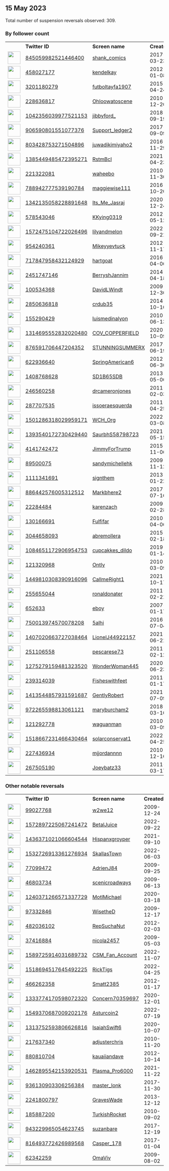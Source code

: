 
## 15 May 2023
Total number of suspension reversals observed: 309.

### By follower count
<table><tr><th></th><th align="left">Twitter ID</th><th align="left">Screen name</th>
<th align="left">Created</th><th align="left">Status</th><th align="left">Suspended</th><th align="left">Followers</th>
<tr><td><a href="https://pbs.twimg.com/profile_images/1342934151654232067/UNtn1x1s_normal.jpg"><img src="https://pbs.twimg.com/profile_images/1342934151654232067/UNtn1x1s_normal.jpg" width="40px" height="40px" align="center"/></a></td><td><a href="https://twitter.com/intent/user?user_id=845059982521446400">845059982521446400</a></td><td><a href="https://twitter.com/shank_comics">shank_comics</a></td><td>2017-03-23</td><td align="center"></td><td></td><td>272333</td></tr>
<tr><td><a href="https://pbs.twimg.com/profile_images/1418203776742092808/ZTva4WF4_normal.jpg"><img src="https://pbs.twimg.com/profile_images/1418203776742092808/ZTva4WF4_normal.jpg" width="40px" height="40px" align="center"/></a></td><td><a href="https://twitter.com/intent/user?user_id=458027177">458027177</a></td><td><a href="https://twitter.com/kendelkay">kendelkay</a></td><td>2012-01-08</td><td align="center"></td><td>2023-04-03</td><td>246403</td></tr>
<tr><td><a href="https://pbs.twimg.com/profile_images/1640495132788023298/TXuujCmA_normal.jpg"><img src="https://pbs.twimg.com/profile_images/1640495132788023298/TXuujCmA_normal.jpg" width="40px" height="40px" align="center"/></a></td><td><a href="https://twitter.com/intent/user?user_id=3201180279">3201180279</a></td><td><a href="https://twitter.com/futboltayfa1907">futboltayfa1907</a></td><td>2015-04-24</td><td align="center"></td><td>2022-08-20</td><td>203085</td></tr>
<tr><td><a href="https://pbs.twimg.com/profile_images/1340075038444273664/uY3pR0va_normal.jpg"><img src="https://pbs.twimg.com/profile_images/1340075038444273664/uY3pR0va_normal.jpg" width="40px" height="40px" align="center"/></a></td><td><a href="https://twitter.com/intent/user?user_id=228636817">228636817</a></td><td><a href="https://twitter.com/Ohloowatoscene">Ohloowatoscene</a></td><td>2010-12-20</td><td align="center"></td><td></td><td>143625</td></tr>
<tr><td><a href="https://pbs.twimg.com/profile_images/1661360097157693440/DEnKR4pq_normal.jpg"><img src="https://pbs.twimg.com/profile_images/1661360097157693440/DEnKR4pq_normal.jpg" width="40px" height="40px" align="center"/></a></td><td><a href="https://twitter.com/intent/user?user_id=1042356039977521153">1042356039977521153</a></td><td><a href="https://twitter.com/jibbyford_">jibbyford_</a></td><td>2018-09-19</td><td align="center"></td><td></td><td>138720</td></tr>
<tr><td><a href="https://pbs.twimg.com/profile_images/1646965821636333590/4oqGQL8B_normal.jpg"><img src="https://pbs.twimg.com/profile_images/1646965821636333590/4oqGQL8B_normal.jpg" width="40px" height="40px" align="center"/></a></td><td><a href="https://twitter.com/intent/user?user_id=906590801551077376">906590801551077376</a></td><td><a href="https://twitter.com/Support_ledger2">Support_ledger2</a></td><td>2017-09-09</td><td align="center"></td><td></td><td>50537</td></tr>
<tr><td><a href="https://pbs.twimg.com/profile_images/1264569707375427584/vHl41Rmm_normal.jpg"><img src="https://pbs.twimg.com/profile_images/1264569707375427584/vHl41Rmm_normal.jpg" width="40px" height="40px" align="center"/></a></td><td><a href="https://twitter.com/intent/user?user_id=803428753271504896">803428753271504896</a></td><td><a href="https://twitter.com/juwadikimiyaho2">juwadikimiyaho2</a></td><td>2016-11-29</td><td align="center"></td><td></td><td>30345</td></tr>
<tr><td><a href="https://pbs.twimg.com/profile_images/1673308575433887744/g5D2jFPp_normal.jpg"><img src="https://pbs.twimg.com/profile_images/1673308575433887744/g5D2jFPp_normal.jpg" width="40px" height="40px" align="center"/></a></td><td><a href="https://twitter.com/intent/user?user_id=1385449485472395271">1385449485472395271</a></td><td><a href="https://twitter.com/RstmBcl">RstmBcl</a></td><td>2021-04-23</td><td align="center"></td><td>2023-01-29</td><td>29186</td></tr>
<tr><td><a href="https://pbs.twimg.com/profile_images/1625109632027951112/6Dje9LT2_normal.jpg"><img src="https://pbs.twimg.com/profile_images/1625109632027951112/6Dje9LT2_normal.jpg" width="40px" height="40px" align="center"/></a></td><td><a href="https://twitter.com/intent/user?user_id=221322081">221322081</a></td><td><a href="https://twitter.com/waheebo">waheebo</a></td><td>2010-11-30</td><td align="center"></td><td>2023-01-19</td><td>25503</td></tr>
<tr><td><a href="https://pbs.twimg.com/profile_images/1346993909688225794/Gy3b9-mC_normal.jpg"><img src="https://pbs.twimg.com/profile_images/1346993909688225794/Gy3b9-mC_normal.jpg" width="40px" height="40px" align="center"/></a></td><td><a href="https://twitter.com/intent/user?user_id=788942777539190784">788942777539190784</a></td><td><a href="https://twitter.com/maggiewise111">maggiewise111</a></td><td>2016-10-20</td><td align="center"></td><td></td><td>18789</td></tr>
<tr><td><a href="https://pbs.twimg.com/profile_images/1671397154903187459/p3lmJWIG_normal.jpg"><img src="https://pbs.twimg.com/profile_images/1671397154903187459/p3lmJWIG_normal.jpg" width="40px" height="40px" align="center"/></a></td><td><a href="https://twitter.com/intent/user?user_id=1342135058228891648">1342135058228891648</a></td><td><a href="https://twitter.com/Its_Me_Jasraj">Its_Me_Jasraj</a></td><td>2020-12-24</td><td align="center"></td><td></td><td>18290</td></tr>
<tr><td><a href="https://pbs.twimg.com/profile_images/1545226600676921344/3BGJG1JZ_normal.jpg"><img src="https://pbs.twimg.com/profile_images/1545226600676921344/3BGJG1JZ_normal.jpg" width="40px" height="40px" align="center"/></a></td><td><a href="https://twitter.com/intent/user?user_id=578543046">578543046</a></td><td><a href="https://twitter.com/KKying0319">KKying0319</a></td><td>2012-05-12</td><td align="center"></td><td>2023-03-22</td><td>16103</td></tr>
<tr><td><a href="https://pbs.twimg.com/profile_images/1657301399540236293/d0_nrUWF_normal.jpg"><img src="https://pbs.twimg.com/profile_images/1657301399540236293/d0_nrUWF_normal.jpg" width="40px" height="40px" align="center"/></a></td><td><a href="https://twitter.com/intent/user?user_id=1572475104722026496">1572475104722026496</a></td><td><a href="https://twitter.com/lilyandmelon">lilyandmelon</a></td><td>2022-09-21</td><td align="center"></td><td>2023-05-12</td><td>12320</td></tr>
<tr><td><a href="https://pbs.twimg.com/profile_images/2861939236/976b0036573f5e9e342a9fc0460eb318_normal.jpeg"><img src="https://pbs.twimg.com/profile_images/2861939236/976b0036573f5e9e342a9fc0460eb318_normal.jpeg" width="40px" height="40px" align="center"/></a></td><td><a href="https://twitter.com/intent/user?user_id=954240361">954240361</a></td><td><a href="https://twitter.com/Mikeyyevtuck">Mikeyyevtuck</a></td><td>2012-11-17</td><td align="center"></td><td></td><td>10787</td></tr>
<tr><td><a href="https://pbs.twimg.com/profile_images/1555297970974867456/3QQ5HfAB_normal.jpg"><img src="https://pbs.twimg.com/profile_images/1555297970974867456/3QQ5HfAB_normal.jpg" width="40px" height="40px" align="center"/></a></td><td><a href="https://twitter.com/intent/user?user_id=717847958432124929">717847958432124929</a></td><td><a href="https://twitter.com/hartgoat">hartgoat</a></td><td>2016-04-06</td><td align="center"></td><td>2023-05-04</td><td>10643</td></tr>
<tr><td><a href="https://pbs.twimg.com/profile_images/1640271545447710720/Yp1s211t_normal.jpg"><img src="https://pbs.twimg.com/profile_images/1640271545447710720/Yp1s211t_normal.jpg" width="40px" height="40px" align="center"/></a></td><td><a href="https://twitter.com/intent/user?user_id=2451747146">2451747146</a></td><td><a href="https://twitter.com/BerryshJannim">BerryshJannim</a></td><td>2014-04-18</td><td align="center"></td><td>2023-01-12</td><td>9321</td></tr>
<tr><td><a href="https://pbs.twimg.com/profile_images/1459598224721952768/aR0Oeu9a_normal.jpg"><img src="https://pbs.twimg.com/profile_images/1459598224721952768/aR0Oeu9a_normal.jpg" width="40px" height="40px" align="center"/></a></td><td><a href="https://twitter.com/intent/user?user_id=100534368">100534368</a></td><td><a href="https://twitter.com/DavidLWindt">DavidLWindt</a></td><td>2009-12-30</td><td align="center"></td><td>2022-07-22</td><td>9097</td></tr>
<tr><td><a href="https://pbs.twimg.com/profile_images/1659961159582089217/0SeXfRSe_normal.jpg"><img src="https://pbs.twimg.com/profile_images/1659961159582089217/0SeXfRSe_normal.jpg" width="40px" height="40px" align="center"/></a></td><td><a href="https://twitter.com/intent/user?user_id=2850636818">2850636818</a></td><td><a href="https://twitter.com/crdub35">crdub35</a></td><td>2014-10-10</td><td align="center"></td><td></td><td>8796</td></tr>
<tr><td><a href="https://pbs.twimg.com/profile_images/1376659046355337219/GNCBwXWj_normal.jpg"><img src="https://pbs.twimg.com/profile_images/1376659046355337219/GNCBwXWj_normal.jpg" width="40px" height="40px" align="center"/></a></td><td><a href="https://twitter.com/intent/user?user_id=155290429">155290429</a></td><td><a href="https://twitter.com/luismedinalyon">luismedinalyon</a></td><td>2010-06-13</td><td align="center"></td><td>2022-07-28</td><td>8479</td></tr>
<tr><td><a href="https://pbs.twimg.com/profile_images/1552514344063229957/EGh2n_2c_normal.jpg"><img src="https://pbs.twimg.com/profile_images/1552514344063229957/EGh2n_2c_normal.jpg" width="40px" height="40px" align="center"/></a></td><td><a href="https://twitter.com/intent/user?user_id=1314695552832020480">1314695552832020480</a></td><td><a href="https://twitter.com/COV_COPPERFIELD">COV_COPPERFIELD</a></td><td>2020-10-09</td><td align="center"></td><td>2022-07-31</td><td>7870</td></tr>
<tr><td><a href="https://pbs.twimg.com/profile_images/1297934987178672129/7gZswZtF_normal.jpg"><img src="https://pbs.twimg.com/profile_images/1297934987178672129/7gZswZtF_normal.jpg" width="40px" height="40px" align="center"/></a></td><td><a href="https://twitter.com/intent/user?user_id=876591706447204352">876591706447204352</a></td><td><a href="https://twitter.com/STUNNINGSUMMERX">STUNNINGSUMMERX</a></td><td>2017-06-19</td><td align="center"></td><td></td><td>7762</td></tr>
<tr><td><a href="https://pbs.twimg.com/profile_images/1060371151241797632/aJBrAJCw_normal.jpg"><img src="https://pbs.twimg.com/profile_images/1060371151241797632/aJBrAJCw_normal.jpg" width="40px" height="40px" align="center"/></a></td><td><a href="https://twitter.com/intent/user?user_id=622936640">622936640</a></td><td><a href="https://twitter.com/SpringAmerican6">SpringAmerican6</a></td><td>2012-06-30</td><td align="center"></td><td></td><td>6788</td></tr>
<tr><td><a href="https://pbs.twimg.com/profile_images/1626261464830074880/5VIZ0yRv_normal.jpg"><img src="https://pbs.twimg.com/profile_images/1626261464830074880/5VIZ0yRv_normal.jpg" width="40px" height="40px" align="center"/></a></td><td><a href="https://twitter.com/intent/user?user_id=1408768628">1408768628</a></td><td><a href="https://twitter.com/SD1B65SDB">SD1B65SDB</a></td><td>2013-05-06</td><td align="center"></td><td>2023-01-19</td><td>6766</td></tr>
<tr><td><a href="https://pbs.twimg.com/profile_images/830900931533238273/t5mBwD7i_normal.jpg"><img src="https://pbs.twimg.com/profile_images/830900931533238273/t5mBwD7i_normal.jpg" width="40px" height="40px" align="center"/></a></td><td><a href="https://twitter.com/intent/user?user_id=246560258">246560258</a></td><td><a href="https://twitter.com/drcameronjones">drcameronjones</a></td><td>2011-02-03</td><td align="center"></td><td>2022-08-17</td><td>6111</td></tr>
<tr><td><a href="https://pbs.twimg.com/profile_images/1215845755799384065/Cs3TH5hD_normal.jpg"><img src="https://pbs.twimg.com/profile_images/1215845755799384065/Cs3TH5hD_normal.jpg" width="40px" height="40px" align="center"/></a></td><td><a href="https://twitter.com/intent/user?user_id=287707535">287707535</a></td><td><a href="https://twitter.com/issoeraesquerda">issoeraesquerda</a></td><td>2011-04-25</td><td align="center"></td><td></td><td>5692</td></tr>
<tr><td><a href="https://pbs.twimg.com/profile_images/1506151990459449348/QWmRwYAm_normal.jpg"><img src="https://pbs.twimg.com/profile_images/1506151990459449348/QWmRwYAm_normal.jpg" width="40px" height="40px" align="center"/></a></td><td><a href="https://twitter.com/intent/user?user_id=1501286318029959171">1501286318029959171</a></td><td><a href="https://twitter.com/WCH_Org">WCH_Org</a></td><td>2022-03-08</td><td align="center"></td><td>2022-07-26</td><td>5559</td></tr>
<tr><td><a href="https://pbs.twimg.com/profile_images/1426139290363305988/QNF3AHmy_normal.jpg"><img src="https://pbs.twimg.com/profile_images/1426139290363305988/QNF3AHmy_normal.jpg" width="40px" height="40px" align="center"/></a></td><td><a href="https://twitter.com/intent/user?user_id=1393540172730429440">1393540172730429440</a></td><td><a href="https://twitter.com/SaurbhS58798723">SaurbhS58798723</a></td><td>2021-05-15</td><td align="center"></td><td></td><td>5420</td></tr>
<tr><td><a href="https://pbs.twimg.com/profile_images/1665937876335591424/ac7lndcU_normal.jpg"><img src="https://pbs.twimg.com/profile_images/1665937876335591424/ac7lndcU_normal.jpg" width="40px" height="40px" align="center"/></a></td><td><a href="https://twitter.com/intent/user?user_id=4141742472">4141742472</a></td><td><a href="https://twitter.com/JimmyForTrump">JimmyForTrump</a></td><td>2015-11-06</td><td align="center"></td><td></td><td>5066</td></tr>
<tr><td><a href="https://pbs.twimg.com/profile_images/1653191436580409344/69kkXnpm_normal.jpg"><img src="https://pbs.twimg.com/profile_images/1653191436580409344/69kkXnpm_normal.jpg" width="40px" height="40px" align="center"/></a></td><td><a href="https://twitter.com/intent/user?user_id=89500075">89500075</a></td><td><a href="https://twitter.com/sandymichellehk">sandymichellehk</a></td><td>2009-11-12</td><td align="center"></td><td></td><td>3767</td></tr>
<tr><td><a href="https://pbs.twimg.com/profile_images/1537542218919051266/bAlcFhKr_normal.jpg"><img src="https://pbs.twimg.com/profile_images/1537542218919051266/bAlcFhKr_normal.jpg" width="40px" height="40px" align="center"/></a></td><td><a href="https://twitter.com/intent/user?user_id=1111341691">1111341691</a></td><td><a href="https://twitter.com/signthem">signthem</a></td><td>2013-01-22</td><td align="center"></td><td>2023-02-02</td><td>3546</td></tr>
<tr><td><a href="https://pbs.twimg.com/profile_images/918714585372246016/jna_GS-I_normal.jpg"><img src="https://pbs.twimg.com/profile_images/918714585372246016/jna_GS-I_normal.jpg" width="40px" height="40px" align="center"/></a></td><td><a href="https://twitter.com/intent/user?user_id=886442576005312512">886442576005312512</a></td><td><a href="https://twitter.com/Markbhere2">Markbhere2</a></td><td>2017-07-16</td><td align="center"></td><td></td><td>3427</td></tr>
<tr><td><a href="https://pbs.twimg.com/profile_images/1379808868943937538/Qu00Syli_normal.jpg"><img src="https://pbs.twimg.com/profile_images/1379808868943937538/Qu00Syli_normal.jpg" width="40px" height="40px" align="center"/></a></td><td><a href="https://twitter.com/intent/user?user_id=22284484">22284484</a></td><td><a href="https://twitter.com/karenzach">karenzach</a></td><td>2009-02-28</td><td align="center"></td><td></td><td>3146</td></tr>
<tr><td><a href="https://pbs.twimg.com/profile_images/997494808875708418/k363kDzp_normal.jpg"><img src="https://pbs.twimg.com/profile_images/997494808875708418/k363kDzp_normal.jpg" width="40px" height="40px" align="center"/></a></td><td><a href="https://twitter.com/intent/user?user_id=130166691">130166691</a></td><td><a href="https://twitter.com/Fulfifar">Fulfifar</a></td><td>2010-04-06</td><td align="center"></td><td>2023-03-27</td><td>3099</td></tr>
<tr><td><a href="https://pbs.twimg.com/profile_images/1414284820872671232/VK5g-GIo_normal.jpg"><img src="https://pbs.twimg.com/profile_images/1414284820872671232/VK5g-GIo_normal.jpg" width="40px" height="40px" align="center"/></a></td><td><a href="https://twitter.com/intent/user?user_id=3044658093">3044658093</a></td><td><a href="https://twitter.com/abremollera">abremollera</a></td><td>2015-02-18</td><td align="center"></td><td>2022-09-23</td><td>2848</td></tr>
<tr><td><a href="https://pbs.twimg.com/profile_images/1669336022482833412/ot77xZhk_normal.jpg"><img src="https://pbs.twimg.com/profile_images/1669336022482833412/ot77xZhk_normal.jpg" width="40px" height="40px" align="center"/></a></td><td><a href="https://twitter.com/intent/user?user_id=1084651172906954753">1084651172906954753</a></td><td><a href="https://twitter.com/cupcakkes_dildo">cupcakkes_dildo</a></td><td>2019-01-14</td><td align="center"></td><td></td><td>2743</td></tr>
<tr><td><a href="https://pbs.twimg.com/profile_images/1657964450681331713/HBJcl_Yz_normal.jpg"><img src="https://pbs.twimg.com/profile_images/1657964450681331713/HBJcl_Yz_normal.jpg" width="40px" height="40px" align="center"/></a></td><td><a href="https://twitter.com/intent/user?user_id=121320968">121320968</a></td><td><a href="https://twitter.com/Ontly">Ontly</a></td><td>2010-03-09</td><td align="center"></td><td></td><td>2525</td></tr>
<tr><td><a href="https://pbs.twimg.com/profile_images/1671948516866883615/o3G_X_15_normal.jpg"><img src="https://pbs.twimg.com/profile_images/1671948516866883615/o3G_X_15_normal.jpg" width="40px" height="40px" align="center"/></a></td><td><a href="https://twitter.com/intent/user?user_id=1449810308390916096">1449810308390916096</a></td><td><a href="https://twitter.com/CallmeRight1">CallmeRight1</a></td><td>2021-10-17</td><td align="center"></td><td>2023-05-03</td><td>2380</td></tr>
<tr><td><a href="https://pbs.twimg.com/profile_images/1674679525739823104/GDJXGma__normal.jpg"><img src="https://pbs.twimg.com/profile_images/1674679525739823104/GDJXGma__normal.jpg" width="40px" height="40px" align="center"/></a></td><td><a href="https://twitter.com/intent/user?user_id=255655044">255655044</a></td><td><a href="https://twitter.com/ronaldonater">ronaldonater</a></td><td>2011-02-21</td><td align="center"></td><td>2022-07-15</td><td>2339</td></tr>
<tr><td><a href="https://pbs.twimg.com/profile_images/1656149813774237697/XSEXEFVo_normal.jpg"><img src="https://pbs.twimg.com/profile_images/1656149813774237697/XSEXEFVo_normal.jpg" width="40px" height="40px" align="center"/></a></td><td><a href="https://twitter.com/intent/user?user_id=652633">652633</a></td><td><a href="https://twitter.com/eboy">eboy</a></td><td>2007-01-17</td><td align="center"></td><td></td><td>2190</td></tr>
<tr><td><a href="https://pbs.twimg.com/profile_images/875658522779803650/m45i29DK_normal.jpg"><img src="https://pbs.twimg.com/profile_images/875658522779803650/m45i29DK_normal.jpg" width="40px" height="40px" align="center"/></a></td><td><a href="https://twitter.com/intent/user?user_id=750013974570078208">750013974570078208</a></td><td><a href="https://twitter.com/5alhi">5alhi</a></td><td>2016-07-04</td><td align="center"></td><td>2022-08-02</td><td>2139</td></tr>
<tr><td><a href="https://pbs.twimg.com/profile_images/1659950750552977409/eGABXS9L_normal.jpg"><img src="https://pbs.twimg.com/profile_images/1659950750552977409/eGABXS9L_normal.jpg" width="40px" height="40px" align="center"/></a></td><td><a href="https://twitter.com/intent/user?user_id=1407020663727038464">1407020663727038464</a></td><td><a href="https://twitter.com/LionelJ44922157">LionelJ44922157</a></td><td>2021-06-21</td><td align="center"></td><td>2023-01-20</td><td>2121</td></tr>
<tr><td><a href="https://pbs.twimg.com/profile_images/1513533070565163019/zwFl8hRM_normal.jpg"><img src="https://pbs.twimg.com/profile_images/1513533070565163019/zwFl8hRM_normal.jpg" width="40px" height="40px" align="center"/></a></td><td><a href="https://twitter.com/intent/user?user_id=251106558">251106558</a></td><td><a href="https://twitter.com/pescarese73">pescarese73</a></td><td>2011-02-12</td><td align="center"></td><td>2022-07-04</td><td>2054</td></tr>
<tr><td><a href="https://pbs.twimg.com/profile_images/1275618282893127680/cazx_n2Z_normal.jpg"><img src="https://pbs.twimg.com/profile_images/1275618282893127680/cazx_n2Z_normal.jpg" width="40px" height="40px" align="center"/></a></td><td><a href="https://twitter.com/intent/user?user_id=1275279159481323520">1275279159481323520</a></td><td><a href="https://twitter.com/WonderWoman445">WonderWoman445</a></td><td>2020-06-23</td><td align="center"></td><td></td><td>2045</td></tr>
<tr><td><a href="https://pbs.twimg.com/profile_images/849326591616458753/gOHGk9Kd_normal.jpg"><img src="https://pbs.twimg.com/profile_images/849326591616458753/gOHGk9Kd_normal.jpg" width="40px" height="40px" align="center"/></a></td><td><a href="https://twitter.com/intent/user?user_id=239314039">239314039</a></td><td><a href="https://twitter.com/Fisheswithfeet">Fisheswithfeet</a></td><td>2011-01-17</td><td align="center"></td><td></td><td>1915</td></tr>
<tr><td><a href="https://pbs.twimg.com/profile_images/1413546802792615942/zXAxHYqg_normal.jpg"><img src="https://pbs.twimg.com/profile_images/1413546802792615942/zXAxHYqg_normal.jpg" width="40px" height="40px" align="center"/></a></td><td><a href="https://twitter.com/intent/user?user_id=1413544857931591687">1413544857931591687</a></td><td><a href="https://twitter.com/GentlyRobert">GentlyRobert</a></td><td>2021-07-09</td><td align="center"></td><td>2022-12-20</td><td>1781</td></tr>
<tr><td><a href="https://pbs.twimg.com/profile_images/1059161447744233472/naidU7pZ_normal.jpg"><img src="https://pbs.twimg.com/profile_images/1059161447744233472/naidU7pZ_normal.jpg" width="40px" height="40px" align="center"/></a></td><td><a href="https://twitter.com/intent/user?user_id=972265598813061121">972265598813061121</a></td><td><a href="https://twitter.com/maryburcham2">maryburcham2</a></td><td>2018-03-10</td><td align="center"></td><td></td><td>1780</td></tr>
<tr><td><a href="https://pbs.twimg.com/profile_images/1667322956559577095/SPfKqC0T_normal.jpg"><img src="https://pbs.twimg.com/profile_images/1667322956559577095/SPfKqC0T_normal.jpg" width="40px" height="40px" align="center"/></a></td><td><a href="https://twitter.com/intent/user?user_id=121292778">121292778</a></td><td><a href="https://twitter.com/waguanman">waguanman</a></td><td>2010-03-09</td><td align="center"></td><td>2023-02-05</td><td>1703</td></tr>
<tr><td><a href="https://abs.twimg.com/sticky/default_profile_images/default_profile_normal.png"><img src="https://abs.twimg.com/sticky/default_profile_images/default_profile_normal.png" width="40px" height="40px" align="center"/></a></td><td><a href="https://twitter.com/intent/user?user_id=1518667231466430464">1518667231466430464</a></td><td><a href="https://twitter.com/solarconservat1">solarconservat1</a></td><td>2022-04-25</td><td align="center">🚫</td><td>2023-03-27</td><td>1672</td></tr>
<tr><td><a href="https://pbs.twimg.com/profile_images/1557912578231353348/2yGlOk1v_normal.jpg"><img src="https://pbs.twimg.com/profile_images/1557912578231353348/2yGlOk1v_normal.jpg" width="40px" height="40px" align="center"/></a></td><td><a href="https://twitter.com/intent/user?user_id=227436934">227436934</a></td><td><a href="https://twitter.com/mjjordannnn">mjjordannnn</a></td><td>2010-12-16</td><td align="center"></td><td>2023-04-21</td><td>1607</td></tr>
<tr><td><a href="https://pbs.twimg.com/profile_images/1654475197288677377/nkVqG1p7_normal.jpg"><img src="https://pbs.twimg.com/profile_images/1654475197288677377/nkVqG1p7_normal.jpg" width="40px" height="40px" align="center"/></a></td><td><a href="https://twitter.com/intent/user?user_id=267505190">267505190</a></td><td><a href="https://twitter.com/Joeybatz33">Joeybatz33</a></td><td>2011-03-17</td><td align="center"></td><td></td><td>1510</td></tr>
</table>

### Other notable reversals
<table><tr><th></th><th align="left">Twitter ID</th><th align="left">Screen name</th>
<th align="left">Created</th><th align="left">Status</th><th align="left">Suspended</th><th align="left">Followers</th>
<tr><td><a href="https://abs.twimg.com/sticky/default_profile_images/default_profile_normal.png"><img src="https://abs.twimg.com/sticky/default_profile_images/default_profile_normal.png" width="40px" height="40px" align="center"/></a></td><td><a href="https://twitter.com/intent/user?user_id=99027768">99027768</a></td><td><a href="https://twitter.com/w2we12">w2we12</a></td><td>2009-12-24</td><td align="center"></td><td>2023-05-02</td><td>0</td></tr>
<tr><td><a href="https://pbs.twimg.com/profile_images/1624717240036921344/KvvqfhXJ_normal.jpg"><img src="https://pbs.twimg.com/profile_images/1624717240036921344/KvvqfhXJ_normal.jpg" width="40px" height="40px" align="center"/></a></td><td><a href="https://twitter.com/intent/user?user_id=1572897225067241472">1572897225067241472</a></td><td><a href="https://twitter.com/BetalJuice">BetalJuice</a></td><td>2022-09-22</td><td align="center"></td><td>2023-02-28</td><td>171</td></tr>
<tr><td><a href="https://pbs.twimg.com/profile_images/1669212518743670784/Ho5s06vM_normal.jpg"><img src="https://pbs.twimg.com/profile_images/1669212518743670784/Ho5s06vM_normal.jpg" width="40px" height="40px" align="center"/></a></td><td><a href="https://twitter.com/intent/user?user_id=1436371021066604544">1436371021066604544</a></td><td><a href="https://twitter.com/Hispanxgroyper">Hispanxgroyper</a></td><td>2021-09-10</td><td align="center"></td><td>2023-05-03</td><td>1236</td></tr>
<tr><td><a href="https://pbs.twimg.com/profile_images/1532737239435792385/QPtVSQbA_normal.jpg"><img src="https://pbs.twimg.com/profile_images/1532737239435792385/QPtVSQbA_normal.jpg" width="40px" height="40px" align="center"/></a></td><td><a href="https://twitter.com/intent/user?user_id=1532726913361276934">1532726913361276934</a></td><td><a href="https://twitter.com/SkallasTown">SkallasTown</a></td><td>2022-06-03</td><td align="center"></td><td>2022-10-17</td><td>1241</td></tr>
<tr><td><a href="https://pbs.twimg.com/profile_images/1521342433560346624/2vsjySY1_normal.jpg"><img src="https://pbs.twimg.com/profile_images/1521342433560346624/2vsjySY1_normal.jpg" width="40px" height="40px" align="center"/></a></td><td><a href="https://twitter.com/intent/user?user_id=77099472">77099472</a></td><td><a href="https://twitter.com/AdrienJ84">AdrienJ84</a></td><td>2009-09-25</td><td align="center"></td><td>2022-12-14</td><td>22</td></tr>
<tr><td><a href="https://abs.twimg.com/sticky/default_profile_images/default_profile_normal.png"><img src="https://abs.twimg.com/sticky/default_profile_images/default_profile_normal.png" width="40px" height="40px" align="center"/></a></td><td><a href="https://twitter.com/intent/user?user_id=46803734">46803734</a></td><td><a href="https://twitter.com/scenicroadways">scenicroadways</a></td><td>2009-06-13</td><td align="center"></td><td>2023-03-24</td><td>6</td></tr>
<tr><td><a href="https://pbs.twimg.com/profile_images/1658590131001999360/y_4wyx1h_normal.jpg"><img src="https://pbs.twimg.com/profile_images/1658590131001999360/y_4wyx1h_normal.jpg" width="40px" height="40px" align="center"/></a></td><td><a href="https://twitter.com/intent/user?user_id=1240371266571337729">1240371266571337729</a></td><td><a href="https://twitter.com/MotlMichael">MotlMichael</a></td><td>2020-03-18</td><td align="center"></td><td>2022-11-29</td><td>42</td></tr>
<tr><td><a href="https://pbs.twimg.com/profile_images/1657337594961616896/gbxenXhL_normal.jpg"><img src="https://pbs.twimg.com/profile_images/1657337594961616896/gbxenXhL_normal.jpg" width="40px" height="40px" align="center"/></a></td><td><a href="https://twitter.com/intent/user?user_id=97332846">97332846</a></td><td><a href="https://twitter.com/WisetheD">WisetheD</a></td><td>2009-12-17</td><td align="center"></td><td>2022-12-10</td><td>316</td></tr>
<tr><td><a href="https://pbs.twimg.com/profile_images/1659145340333838336/_JH6DzVy_normal.jpg"><img src="https://pbs.twimg.com/profile_images/1659145340333838336/_JH6DzVy_normal.jpg" width="40px" height="40px" align="center"/></a></td><td><a href="https://twitter.com/intent/user?user_id=482036102">482036102</a></td><td><a href="https://twitter.com/RepSuchaNut">RepSuchaNut</a></td><td>2012-02-03</td><td align="center">🚫</td><td>2022-12-12</td><td>302</td></tr>
<tr><td><a href="https://pbs.twimg.com/profile_images/1341844604275056640/4fd4vyyC_normal.jpg"><img src="https://pbs.twimg.com/profile_images/1341844604275056640/4fd4vyyC_normal.jpg" width="40px" height="40px" align="center"/></a></td><td><a href="https://twitter.com/intent/user?user_id=37416884">37416884</a></td><td><a href="https://twitter.com/nicola2457">nicola2457</a></td><td>2009-05-03</td><td align="center"></td><td>2023-04-26</td><td>41</td></tr>
<tr><td><a href="https://pbs.twimg.com/profile_images/1669395112646803469/SHuvkGXF_normal.jpg"><img src="https://pbs.twimg.com/profile_images/1669395112646803469/SHuvkGXF_normal.jpg" width="40px" height="40px" align="center"/></a></td><td><a href="https://twitter.com/intent/user?user_id=1589725914031689732">1589725914031689732</a></td><td><a href="https://twitter.com/CSM_Fan_Account">CSM_Fan_Account</a></td><td>2022-11-07</td><td align="center"></td><td>2023-05-02</td><td>80</td></tr>
<tr><td><a href="https://pbs.twimg.com/profile_images/1611761571922944002/dr_c-m4D_normal.jpg"><img src="https://pbs.twimg.com/profile_images/1611761571922944002/dr_c-m4D_normal.jpg" width="40px" height="40px" align="center"/></a></td><td><a href="https://twitter.com/intent/user?user_id=1518694517645492225">1518694517645492225</a></td><td><a href="https://twitter.com/RickTigs">RickTigs</a></td><td>2022-04-25</td><td align="center"></td><td>2023-04-28</td><td>280</td></tr>
<tr><td><a href="https://pbs.twimg.com/profile_images/1657859634223349762/6Vl7aqoG_normal.jpg"><img src="https://pbs.twimg.com/profile_images/1657859634223349762/6Vl7aqoG_normal.jpg" width="40px" height="40px" align="center"/></a></td><td><a href="https://twitter.com/intent/user?user_id=466262358">466262358</a></td><td><a href="https://twitter.com/Smatt2385">Smatt2385</a></td><td>2012-01-17</td><td align="center"></td><td>2023-04-02</td><td>37</td></tr>
<tr><td><a href="https://pbs.twimg.com/profile_images/1492087178612125698/TL-p6OHi_normal.jpg"><img src="https://pbs.twimg.com/profile_images/1492087178612125698/TL-p6OHi_normal.jpg" width="40px" height="40px" align="center"/></a></td><td><a href="https://twitter.com/intent/user?user_id=1333774170598072320">1333774170598072320</a></td><td><a href="https://twitter.com/Concern70359697">Concern70359697</a></td><td>2020-12-01</td><td align="center"></td><td>2022-10-12</td><td>635</td></tr>
<tr><td><a href="https://pbs.twimg.com/profile_images/1549385772075188225/_6wrt0zl_normal.jpg"><img src="https://pbs.twimg.com/profile_images/1549385772075188225/_6wrt0zl_normal.jpg" width="40px" height="40px" align="center"/></a></td><td><a href="https://twitter.com/intent/user?user_id=1549370687009202176">1549370687009202176</a></td><td><a href="https://twitter.com/Asturcoin2">Asturcoin2</a></td><td>2022-07-19</td><td align="center"></td><td>2023-03-17</td><td>867</td></tr>
<tr><td><a href="https://pbs.twimg.com/profile_images/1482823081274052608/YdAx7QL1_normal.jpg"><img src="https://pbs.twimg.com/profile_images/1482823081274052608/YdAx7QL1_normal.jpg" width="40px" height="40px" align="center"/></a></td><td><a href="https://twitter.com/intent/user?user_id=1313752593806626816">1313752593806626816</a></td><td><a href="https://twitter.com/IsaiahSwift6">IsaiahSwift6</a></td><td>2020-10-07</td><td align="center"></td><td>2023-01-26</td><td>179</td></tr>
<tr><td><a href="https://pbs.twimg.com/profile_images/1634594778003439617/n2QIejIn_normal.jpg"><img src="https://pbs.twimg.com/profile_images/1634594778003439617/n2QIejIn_normal.jpg" width="40px" height="40px" align="center"/></a></td><td><a href="https://twitter.com/intent/user?user_id=217637340">217637340</a></td><td><a href="https://twitter.com/adjusterchris">adjusterchris</a></td><td>2010-11-20</td><td align="center"></td><td>2023-03-13</td><td>7</td></tr>
<tr><td><a href="https://pbs.twimg.com/profile_images/378800000305934311/4664e45b110f9df56cc2e89f27bc7c88_normal.jpeg"><img src="https://pbs.twimg.com/profile_images/378800000305934311/4664e45b110f9df56cc2e89f27bc7c88_normal.jpeg" width="40px" height="40px" align="center"/></a></td><td><a href="https://twitter.com/intent/user?user_id=880810704">880810704</a></td><td><a href="https://twitter.com/kauaiiandave">kauaiiandave</a></td><td>2012-10-14</td><td align="center"></td><td>2022-10-29</td><td>1473</td></tr>
<tr><td><a href="https://pbs.twimg.com/profile_images/1658296747830005760/ju_95E3L_normal.jpg"><img src="https://pbs.twimg.com/profile_images/1658296747830005760/ju_95E3L_normal.jpg" width="40px" height="40px" align="center"/></a></td><td><a href="https://twitter.com/intent/user?user_id=1462895542153920531">1462895542153920531</a></td><td><a href="https://twitter.com/Plasma_Pro6000">Plasma_Pro6000</a></td><td>2021-11-22</td><td align="center"></td><td>2022-05-25</td><td>19</td></tr>
<tr><td><a href="https://pbs.twimg.com/profile_images/1364097620533256195/wlZWb4q7_normal.jpg"><img src="https://pbs.twimg.com/profile_images/1364097620533256195/wlZWb4q7_normal.jpg" width="40px" height="40px" align="center"/></a></td><td><a href="https://twitter.com/intent/user?user_id=936130903306256384">936130903306256384</a></td><td><a href="https://twitter.com/master_lonk">master_lonk</a></td><td>2017-11-30</td><td align="center"></td><td>2022-10-31</td><td>11</td></tr>
<tr><td><a href="https://pbs.twimg.com/profile_images/634158562596392961/hPdUH2Jr_normal.jpg"><img src="https://pbs.twimg.com/profile_images/634158562596392961/hPdUH2Jr_normal.jpg" width="40px" height="40px" align="center"/></a></td><td><a href="https://twitter.com/intent/user?user_id=2241800797">2241800797</a></td><td><a href="https://twitter.com/GravesWade">GravesWade</a></td><td>2013-12-12</td><td align="center"></td><td>2023-01-16</td><td>105</td></tr>
<tr><td><a href="https://pbs.twimg.com/profile_images/1555340899974094849/zJaP_G0l_normal.jpg"><img src="https://pbs.twimg.com/profile_images/1555340899974094849/zJaP_G0l_normal.jpg" width="40px" height="40px" align="center"/></a></td><td><a href="https://twitter.com/intent/user?user_id=185887200">185887200</a></td><td><a href="https://twitter.com/TurkishRocket">TurkishRocket</a></td><td>2010-09-02</td><td align="center"></td><td>2023-01-10</td><td>562</td></tr>
<tr><td><a href="https://pbs.twimg.com/profile_images/1649927652634148864/jnhhBdlJ_normal.jpg"><img src="https://pbs.twimg.com/profile_images/1649927652634148864/jnhhBdlJ_normal.jpg" width="40px" height="40px" align="center"/></a></td><td><a href="https://twitter.com/intent/user?user_id=943229965054623745">943229965054623745</a></td><td><a href="https://twitter.com/suzanbare">suzanbare</a></td><td>2017-12-19</td><td align="center"></td><td>2023-05-04</td><td>1</td></tr>
<tr><td><a href="https://pbs.twimg.com/profile_images/1227334642967220231/dYYQk4f8_normal.jpg"><img src="https://pbs.twimg.com/profile_images/1227334642967220231/dYYQk4f8_normal.jpg" width="40px" height="40px" align="center"/></a></td><td><a href="https://twitter.com/intent/user?user_id=816493772426989568">816493772426989568</a></td><td><a href="https://twitter.com/Casper_178">Casper_178</a></td><td>2017-01-04</td><td align="center">🔒</td><td>2023-05-11</td><td>7</td></tr>
<tr><td><a href="https://pbs.twimg.com/profile_images/444643390664105984/Kxi_ClOG_normal.jpeg"><img src="https://pbs.twimg.com/profile_images/444643390664105984/Kxi_ClOG_normal.jpeg" width="40px" height="40px" align="center"/></a></td><td><a href="https://twitter.com/intent/user?user_id=62342259">62342259</a></td><td><a href="https://twitter.com/OmaViv">OmaViv</a></td><td>2009-08-02</td><td align="center">🔒</td><td>2023-02-27</td><td>25</td></tr>
</table>
